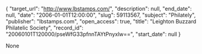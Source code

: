 {
  "target_url": "http://www.lbstamps.com/", 
  "description": null, 
  "end_date": null, 
  "date": "2006-01-01T12:00:00", 
  "slug": 59113567, 
  "subject": "Philately", 
  "publisher": "lbstamps.com", 
  "open_access": true, 
  "title": "Leighton Buzzard Philatelic Society", 
  "record_id": "20060101T120000/pseWfG33pfnnTAYtPnyxlw==", 
  "start_date": null
}

None